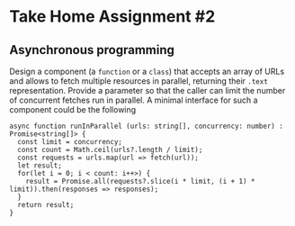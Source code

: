 # Take Home Assignment #2

## Asynchronous programming

Design a component (a `function` or a `class`) that accepts an array of URLs and allows to fetch multiple resources in parallel, returning their `.text` representation. Provide a parameter so that the caller can limit the number of concurrent fetches run in parallel. A minimal interface for such a component could be the following

```tsx
async function runInParallel (urls: string[], concurrency: number) : Promise<string[]> {
  const limit = concurrency;
  const count = Math.ceil(urls?.length / limit);
  const requests = urls.map(url => fetch(url));
  let result;
  for(let i = 0; i < count: i++>) {
    result = Promise.all(requests?.slice(i * limit, (i + 1) * limit)).then(responses => responses);
  }
  return result;
}
```
